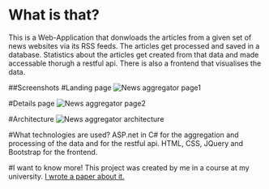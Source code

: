# What is that?
This is a Web-Application that donwloads the articles from a given set of news websites via its RSS feeds. The articles get processed and saved in a database. Statistics about the articles get created from that data and made accessable thorugh a restful api. There is also a frontend that visualises the data.

##Screenshots
#Landing page
![News aggregator page1](https://raw.githubusercontent.com/MoritzGoeckel/NewsAggregator/master/newsPage1.PNG)

#Details page
![News aggregator page2](https://raw.githubusercontent.com/MoritzGoeckel/NewsAggregator/master/newsPage2.PNG)

#Architecture
![News aggregator architecture](https://raw.githubusercontent.com/MoritzGoeckel/NewsAggregator/master/newsArchitecture.PNG)

#What technologies are used?
ASP.net in C# for the aggregation and processing of the data and for the restful api.
HTML, CSS, JQuery and Bootstrap for the frontend.

#I want to know more!
This project was created by me in a course at my university. [I wrote a paper about it.](https://github.com/MoritzGoeckel/NewsAggregator/blob/master/Paper_MongoDB.pdf)
